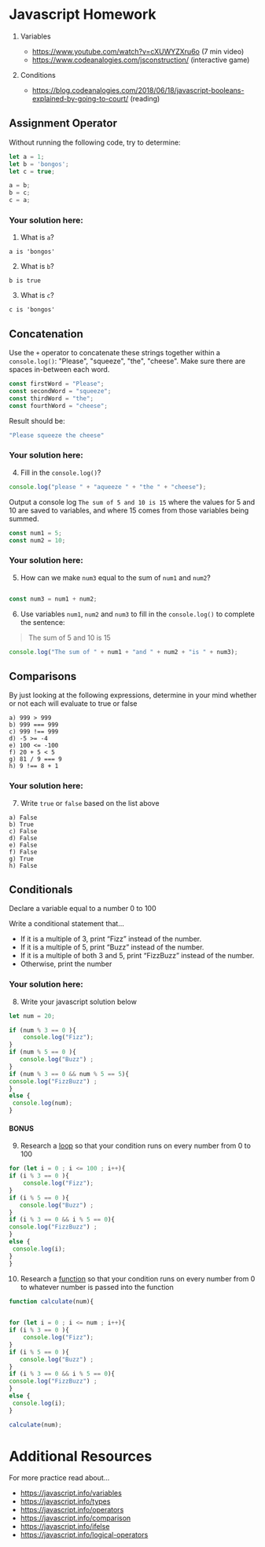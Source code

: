 # Javascript Homework

1.  Variables
    - https://www.youtube.com/watch?v=cXUWYZXru6o (7 min video)
    - https://www.codeanalogies.com/jsconstruction/ (interactive game)

2.  Conditions
    - https://blog.codeanalogies.com/2018/06/18/javascript-booleans-explained-by-going-to-court/ (reading)


## Assignment Operator
Without running the following code, try to determine:

```js
let a = 1;
let b = 'bongos';
let c = true;

a = b;
b = c;
c = a; 
```

### Your solution here:
1.  What is `a`?
```
a is 'bongos'
```
2.  What is `b`?
```
b is true
```
3.  What is `c`?
```
c is 'bongos'
```

## Concatenation
Use the `+` operator to concatenate these strings together within a `console.log()`: "Please", "squeeze", "the", "cheese". Make sure there are spaces in-between each word.

```js
const firstWord = "Please";
const secondWord = "squeeze";
const thirdWord = "the";
const fourthWord = "cheese";
```
Result should be:
```js
"Please squeeze the cheese"
```

### Your solution here:
4.  Fill in the `console.log()`?
```js
console.log("please " + "aqueeze " + "the " + "cheese");
```

Output a console log `The sum of 5 and 10 is 15` where the values for 5 and 10 are saved to variables, and where 15 comes from those variables being summed.
```js
const num1 = 5;
const num2 = 10;
```

### Your solution here:
5.  How can we make `num3` equal to the sum of `num1` and `num2`?
```js

const num3 = num1 + num2;
```
6.  Use variables `num1`, `num2` and `num3` to fill in the `console.log()` to complete the sentence: 

>The sum of 5 and 10 is 15

```js
console.log("The sum of " + num1 + "and " + num2 + "is " + num3);
```

## Comparisons
By just looking at the following expressions, determine in your mind whether or not each will evaluate to true or false
```
a) 999 > 999
b) 999 === 999 
c) 999 !== 999
d) -5 >= -4
e) 100 <= -100
f) 20 + 5 < 5 
g) 81 / 9 === 9
h) 9 !== 8 + 1
```
### Your solution here:
7.  Write `true` or `false` based on the list above
```
a) False
b) True
c) False
d) False
e) False
f) False
g) True
h) False
```

## Conditionals
Declare a variable equal to a number 0 to 100

Write a conditional statement that...
- If it is a multiple of 3, print “Fizz” instead of the number.
- If it is a multiple of 5, print “Buzz” instead of the number.
- If it is a multiple of both 3 and 5, print “FizzBuzz” instead of the number.
- Otherwise, print the number

### Your solution here:
8.  Write your javascript solution below
```js
let num = 20;

if (num % 3 == 0 ){
    console.log("Fizz");
}
if (num % 5 == 0 ){
   console.log("Buzz") ;
}
if (num % 3 == 0 && num % 5 == 5){
console.log("FizzBuzz") ; 
}
else {
 console.log(num);
}

```

#### BONUS
9.  Research a [loop](https://javascript.info/while-for) so that your condition runs on every number from 0 to 100
```js
for (let i = 0 ; i <= 100 ; i++){
if (i % 3 == 0 ){
    console.log("Fizz");
}
if (i % 5 == 0 ){
   console.log("Buzz") ;
}
if (i % 3 == 0 && i % 5 == 0){
console.log("FizzBuzz") ; 
}
else {
 console.log(i);
}
}
```
10.  Research a [function](https://javascript.info/function-basics) so that your condition runs on every number from 0 to whatever number is passed into the function
```js
function calculate(num){
   

for (let i = 0 ; i <= num ; i++){
if (i % 3 == 0 ){
    console.log("Fizz");
}
if (i % 5 == 0 ){
   console.log("Buzz") ;
}
if (i % 3 == 0 && i % 5 == 0){
console.log("FizzBuzz") ; 
}
else {
 console.log(i);
}

calculate(num);
```

# Additional Resources
For more practice read about...
- https://javascript.info/variables
- https://javascript.info/types
- https://javascript.info/operators
- https://javascript.info/comparison
- https://javascript.info/ifelse
- https://javascript.info/logical-operators

#